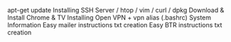 apt-get update
Installing SSH Server / htop / vim / curl / dpkg
Download & Install Chrome & TV
Installing Open VPN + vpn alias (.bashrc)
System Information
Easy mailer instructions txt creation 
Easy BTR instructions txt creation
